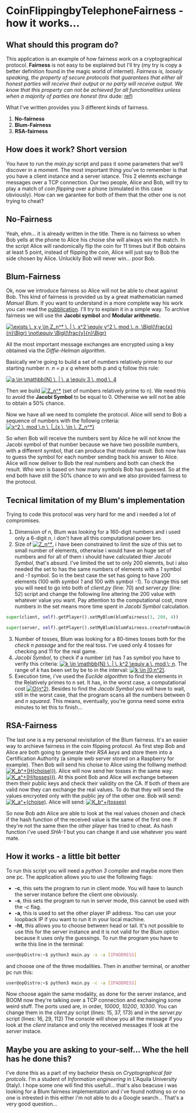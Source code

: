 # CoinFlippingbyTelephoneFairness - how it works...

## What should this program do?

This application is an example of how fairness work on a cryptographical protocol. **Fairness** is not easy to be explained but I'll try (my try is copy a better definition found in the magic world of internet). 
*Fairness is, loosely speaking, the property of secure protocols that guarantees that either all honest parties will receive their output or no party will receive output. We know that this property can not be achieved for all functionalities unless when a majority of parties are honest* (tnx dude: [ref]( https://crypto.stackexchange.com/questions/20238/fairness-in-cryptography))

What I've written provides you 3 different kinds of fairness.

1. **No-fairness**
2. **Blum-Fairness**
3. **RSA-fairness**

## How does it work? Short version

You have to run the *main.py* script and pass it some parameters that we'll discover in a moment. The most important thing you've to remember is that you have a client instance and a server istance.
This 2 elemnts exchange messages over a TCP connection.
Our two people, Alice and Bob, will try to play a match of *coin flipping* over a phone (simulated in this case obviously). How can we garantee for both of them that the other one is not trying to cheat? 

## No-Fairness

Yeah, ehm... it is already written in the title. There is no fairness so when Bob yells at the phone to Alice his choise she will always win the match. In the script Alice will randomically flip the coin for 11 times but if Bob obtains at least 5 point, instead of flipping the coin, Alice will just say to Bob the side chosen by Alice.
Unluckily Bob will never win... poor Bob.

## Blum-Fairness

Ok, now we introduce fairness so Alice will not be able to cheat against Bob. This kind of fairness is provided us by a great mathematician named *Manuel Blum*.
If you want to understand in a more complete way his work you can read the [pubblication](http://citeseerx.ist.psu.edu/viewdoc/download;jsessionid=51B5F706A8A9CE5DF3AE21FC086830E7?doi=10.1.1.453.3609&rep=rep1&type=pdf).
I'll try to explain it in a simple way.
To archive fairness we will use the **Jacobi symbol** and **Modular arithmetic**. 

<a href="https://www.codecogs.com/eqnedit.php?latex=\exists&space;\,&space;x,y&space;\in&space;Z_n^*&space;\,&space;|&space;\,&space;x^2&space;\equiv&space;y^2&space;\,&space;mod&space;\,&space;n,&space;\Bigl(\frac{x}{n}\Bigr)&space;\not\equiv&space;\Bigl(\frac{y}{n}\Bigr)" target="_blank"><img src="https://latex.codecogs.com/gif.latex?\exists&space;\,&space;x,y&space;\in&space;Z_n^*&space;\,&space;|&space;\,&space;x^2&space;\equiv&space;y^2&space;\,&space;mod&space;\,&space;n,&space;\Bigl(\frac{x}{n}\Bigr)&space;\not\equiv&space;\Bigl(\frac{y}{n}\Bigr)" title="\exists \, x,y \in Z_n^* \, | \, x^2 \equiv y^2 \, mod \, n, \Bigl(\frac{x}{n}\Bigr) \not\equiv \Bigl(\frac{y}{n}\Bigr)" /></a>

All the most important message exchanges are encrypted using a key obtained via the *Diffie-Helman algorithm*.

Basically we're going to build a set of numbers relatively prime to our starting number *n*. *n = p x q* where both p and q follow this rule: 

<a href="https://www.codecogs.com/eqnedit.php?latex=a&space;\in&space;\mathbb{N}&space;\,&space;|&space;\,&space;a&space;\equiv&space;3&space;\,&space;mod&space;\,&space;4" target="_blank"><img src="https://latex.codecogs.com/gif.latex?a&space;\in&space;\mathbb{N}&space;\,&space;|&space;\,&space;a&space;\equiv&space;3&space;\,&space;mod&space;\,&space;4" title="a \in \mathbb{N} \, | \, a \equiv 3 \, mod \, 4" /></a>

Then we build <a href="https://www.codecogs.com/eqnedit.php?latex=Z_n^*" target="_blank"><img src="https://latex.codecogs.com/gif.latex?Z_n^*" title="Z_n^*" /></a> (set of numbers relatively prime to n). We need this to avoid the **Jacobi Symbol** to be equal to 0. Otherwise we will not be able to obtain a 50% chance.

Now we have all we need to complete the protocol. Alice will send to Bob a sequence of numbers with the followig criteria: <a href="https://www.codecogs.com/eqnedit.php?latex=x^2&space;\,&space;mod&space;\,n&space;\,&space;|_{x&space;\,&space;\in&space;\,&space;Z_n^*}" target="_blank"><img src="https://latex.codecogs.com/gif.latex?x^2&space;\,&space;mod&space;\,n&space;\,&space;|_{x&space;\,&space;\in&space;\,&space;Z_n^*}" title="x^2 \, mod \,n \, |_{x \, \in \, Z_n^*}" /></a>

So when Bob will receive the numbers sent by Alice he will not know the Jacobi symbol of that number because we have two possibile numbers, with a different symbol, that can produce that modular result. Bob now has to guess the symbol for each number sending back his answer to Alice. Alice will now deliver to Bob the real numbers and both can check the result. Who won is based on how many symbols Bob has guessed. So at the end both have still the 50% chance to win and we also provided fairness to the protocol.

## Tecnical limitation of my Blum's implementation

Trying to code this protocol was very hard for me and i needed a lot of compromises. 
1. Dimension of *n*, Blum was looking for a 160-digit numbers and i used only a 6-digit *n*, i don't have all this computational power bro.
2. Size of <a href="https://www.codecogs.com/eqnedit.php?latex=Z_n^*" target="_blank"><img src="https://latex.codecogs.com/gif.latex?Z_n^*" title="Z_n^*" /></a>, i have been constrained to limit the size of this set to small number of elements, otherwise i would have an huge set of numbers and for all of them i should have calculated thier *Jacobi Symbol*, that's absurd. I've limited the set to only 200 elemnts, but i also needed the set to has the same numbers of elements with a *1* symbol and *-1* symbol. So in the best case the set has going to have 200 elements (100 with symbol *1* and 100 with symbol *-1*). To change this set you will need to go into both of *client.py* (line: 70) and *server.py* (line: 52) script and change the following line altering the 200 value with whatever value you want. Pay attention to the computational cost, more numbers in the set means more time spent in *Jacobi Symbol* calculation. 
```python
super(client, self).getPlayer().setMyBlum(blumFairness(3, 200, 4))
```
```python
super(server, self).getPlayer().setMyBlum(blumFairness.createFromRaw(decryptedMessage, 200, 4, True))
```
3. Number of tosses, Blum was looking for a 80-times tosses both for the *check n passage* and for the real toss. I've used only 4 tosses for checking and 11 for the real game.
4. *Jacobi Symbol*, to check if a number (*a*) has *1* as symbol you have to verify this criteria: <a href="https://www.codecogs.com/eqnedit.php?latex=k&space;\in&space;\mathbb{N}&space;\,&space;|&space;\,&space;k^2&space;\equiv&space;a&space;\,&space;mod&space;\;&space;n" target="_blank"><img src="https://latex.codecogs.com/gif.latex?k&space;\in&space;\mathbb{N}&space;\,&space;|&space;\,&space;k^2&space;\equiv&space;a&space;\,&space;mod&space;\;&space;n" title="k \in \mathbb{N} \, | \, k^2 \equiv a \, mod \; n" /></a>. The range of *k* has been set by be to in the interval: <a href="https://www.codecogs.com/eqnedit.php?latex=k&space;\in&space;[0,n^2]" target="_blank"><img src="https://latex.codecogs.com/gif.latex?k&space;\in&space;[0,n^2]" title="k \in [0,n^2]" /></a>.
4. Execution time, i've used the *Euclide algorithm* to find the elements in the Relatively primes to n set. It has, in the worst case, a computational cost <a href="https://www.codecogs.com/eqnedit.php?latex=O(n^2)" target="_blank"><img src="https://latex.codecogs.com/gif.latex?O(n^2)" title="O(n^2)" /></a>. Besides to find the *Jacobi Symbol* you will have to wait, still in the worst case, that the program scans all the numbers between 0 and *n squared*. This means, eventually, you're gonna need some extra minutes to let this to finish...

## RSA-Fairness

The last one is a my personal revisitation of the Blum fairness. It's an easier way to archieve fairness in the coin flipping protocol. As first step Bob and Alice are both going to generate their *RSA keys* and store them into a Certification Authority (a simple web server stored on a Raspberry for example). Then Bob will send his choise to Alice using the folliwng method: <a href="https://www.codecogs.com/eqnedit.php?latex=K_b^&plus;(H(choise)))" target="_blank"><img src="https://latex.codecogs.com/gif.latex?K_b^&plus;(H(choise)))" title="K_b^+(H(choise)))" /></a>.
Alice will now send her tosses in the same way:  <a href="https://www.codecogs.com/eqnedit.php?latex=K_a^&plus;(H(choise)))" target="_blank"><img src="https://latex.codecogs.com/gif.latex?K_a^&plus;(H(tosses)))" title="K_a^+(H(tosses)))" /></a>.
At this point Bob and Alice will exchange between them their public keys and check their validity on the CA. If both of them are valid now they can exchange the real values. To do that they will send the values encryoted only with the public jey of the other one. Bob will send:  <a href="https://www.codecogs.com/eqnedit.php?latex=K_a^&plus;(choise)" target="_blank"><img src="https://latex.codecogs.com/gif.latex?K_a^&plus;(choise)" title="K_a^+(choise)" /></a>.
Alice will send:  <a href="https://www.codecogs.com/eqnedit.php?latex=K_b^&plus;(tosses)" target="_blank"><img src="https://latex.codecogs.com/gif.latex?K_b^&plus;(tosses)" title="K_b^+(tosses)" /></a>

So now Bob adn Alice are able to look at the real values chosen and check if the hash function of the received value is the same of the first one. If they're not the same then the other player has tried to cheat. As hash function i've used *SHA-1* but you can change it and use whatever you want mate.

## How it works - a little bit better

To run this script you will need a *python 3* compiler and maybe more then one pc. 
The application allows you to use the following flags:
* **-c**, this sets the program to run in client mode. You will have to launch the server instance before the client one obviously.
* **-s**, this sets the program to run in server mode, this cannot be used with the *-c* flag.
* **-a**, this is used to set the other player IP address. You can use your loopback IP if you want to run it in your local machine.
* **-ht**, this allows you to choose between head or tail. It's not possible to use this for the server instance and it is not valid for the Blum option because it uses only the guessings.
To run the program you have to write this line in the terminal: 
```bash
user@opDistro:~$ python3 main.py -s -a [IPADDRESS]
```
and choose one of the three modalities. Then in another terminal, or another pc run this:
```bash
user@opDistro:~$ python3 main.py -c -a [IPADDRESS]
```
Now choose again the same modality, as done for the server instance, and BOOM now they're talking over a TCP connection and exchainging some weird stuff.
The ports used are, in order, *10000*, *10200*, *10300*. You can change them in the *client.py* script (lines: 15, 37, 173) and in the *server.py* script (lines: 16, 29, 112)
The console will show you all the message if you look at the *client* instance and only the received messages if look at the *server* instace.

## Maybe you are asking to your-self... Whe the hell has he done this?

I've done this as a part of my bachelor thesis on *Cryptographical fair protcols*. I'm a student of *Information engineering* in L'Aquila University (Italy). I hope some one will find this usefull... that's also beacuse i was looking for a Blum fairness implementation and i've found nothing so or no one is intrested in this either i'm not able to do a Google search... That's a very good question...

